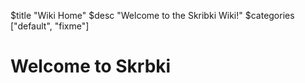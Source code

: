 $title "Wiki Home"
$desc "Welcome to the Skribki Wiki!"
$categories ["default", "fixme"]

# Welcome to Skrbki
